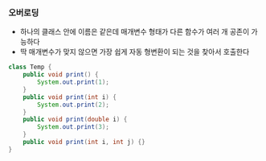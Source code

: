 ### 오버로딩

+ 하나의 클래스 안에 이름은 같은데 매개변수 형태가 다른 함수가 여러 개 공존이 가능하다
+ 딱 매개변수가 맞지 않으면 가장 쉽게 자동 형변환이 되는 것을 찾아서 호출한다



```java
class Temp {
	public void print() {
		System.out.print(1);
	}
	public void print(int i) {
		System.out.print(2);
	}
	public void print(double i) {
		System.out.print(3);
	}
	public void print(int i, int j) {}
}
```

